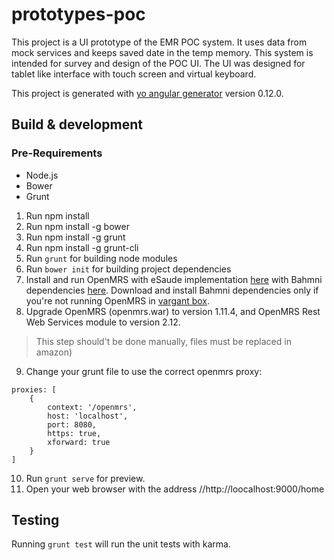 # prototypes-poc

This project is a UI prototype of the EMR POC system. It uses data from mock services and keeps saved date in the temp memory. 
This system is intended for survey and design of the POC UI. 
The UI was designed for tablet like interface with touch screen and virtual keyboard.

This project is generated with [yo angular generator](https://github.com/yeoman/generator-angular)
version 0.12.0.

## Build & development

### Pre-Requirements
- Node.js
- Bower
- Grunt

1. Run npm install
2. Run npm install -g bower
3. Run npm install -g grunt
4. Run npm install -g grunt-cli
5. Run `grunt` for building node modules
6. Run `bower init` for building project dependencies
7. Install and run OpenMRS with eSaude implementation [here](https://github.com/esaude/esaude-emr) with Bahmni dependencies [here](https://s3-eu-west-1.amazonaws.com/esaude/openmrs-distro-esaude/openmrs-distro-esaude-modules.zip). Download and install Bahmni dependencies only if you're not running OpenMRS in [vargant box](https://github.com/esaude/openmrs-distro-esaude).
8. Upgrade OpenMRS (openmrs.war) to version 1.11.4, and OpenMRS Rest Web Services module to version 2.12. 
> This step should't be done manually, files must be replaced in amazon)
9. Change your grunt file to use the correct openmrs proxy:
```
proxies: [
    {
        context: '/openmrs',
        host: 'localhost',
        port: 8080,
        https: true,
        xforward: true
    }
]
```
10. Run `grunt serve` for preview.
11. Open your web browser with the address //http://loocalhost:9000/home

## Testing

Running `grunt test` will run the unit tests with karma.
